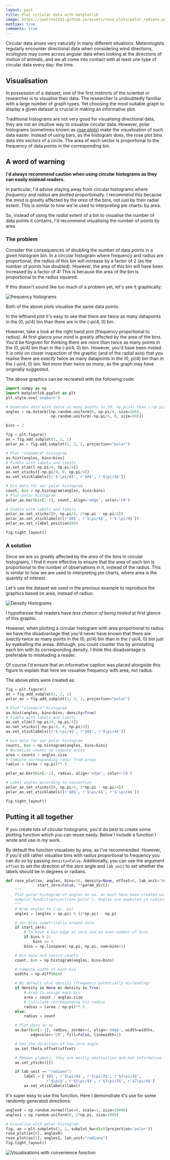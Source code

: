 ```yaml
---
layout: post
title: Plot circular data with matplotlib
image: https://jwalton3141.github.io/assets/rose_plots/polar_radians.png
mathjax: true
comments: true
---
```


Circular data arises very naturally in many different situations. Meterologists regularly encounter directional data when considering wind directions, ecologists may come across angular data when looking at the directions of motion of animals, and we all come into contact with at least one type of circular data every day: the time.

## Visualisation

In possession of a dataset, one of the first instincts of the scientist or researcher is to visualise their data. The researcher is undoubtedly familiar with a large number of graph types. Yet choosing the most suitable graph to display a given dataset is crucial in making an informative plot.

Traditional histograms are not very good for visualising directional data, they are not an intuitive way to visualise circular data. However, polar histograms (sometimes known as [rose plots](https://en.wikipedia.org/wiki/Wind_rose)) make the visualisation of such data easier. Instead of using bars, as the histogram does, the rose plot bins data into sectors of a circle. The area of each sector is proportional to the frequency of data points in the corresponding bin.

## A word of warning

**I'd always recommend caution when using circular histograms as they can easily mislead readers.**

In particular, I'd advise staying away from circular histograms where *frequency* and *radius* are plotted proportionally. I recommend this because the mind is greatly affected by the *area* of the bins, not just by their radial extent. This is similar to how we're used to interpreting pie charts: by area. 

So, instead of using the *radial* extent of a bin to visualise the number of data points it contains, I'd recommend visualising the number of points by area.

### The problem


Consider the consequences of doubling the number of data points in a given histogram bin. In a circular histogram where frequency and radius are proportional, the radius of this bin will increase by a factor of 2 (as the number of points has doubled). However, the area of this bin will have been increased by a factor of 4! This is because the area of the bin is proportional to the radius squared.

If this doesn't sound like too much of a problem yet, let's see it graphically:

<img src="https://i.stack.imgur.com/xIova.png" alt="frequency histograms" class="center">

Both of the above plots visualise the same data points.

In the lefthand plot it's easy to see that there are twice as many datapoints in the (0, pi/4) bin than there are in the (-pi/4, 0) bin.

However, take a look at the right hand plot (frequency proportional to radius). At first glance your mind is greatly affected by the area of the bins. You'd be forgiven for thinking there are *more than* twice as many points in the (0, pi/4) bin than in the (-pi/4, 0) bin. However, you'd have been misled. It is only on closer inspection of the graphic (and of the radial axis) that you realise there are *exactly* twice as many datapoints in the (0, pi/4) bin than in the (-pi/4, 0) bin. Not *more than twice as many*, as the graph may have originally suggested.

The above graphics can be recreated with the following code:
```py
import numpy as np
import matplotlib.pyplot as plt
plt.style.use('seaborn')

# Generate data with twice as many points in (0, np.pi/4) than (-np.pi/4, 0)
angles = np.hstack([np.random.uniform(0, np.pi/4, size=100),
                    np.random.uniform(-np.pi/4, 0, size=50)])

bins = 2

fig = plt.figure()
ax = fig.add_subplot(1, 2, 1)
polar_ax = fig.add_subplot(1, 2, 2, projection="polar")

# Plot "standard" histogram
ax.hist(angles, bins=bins)
# Fiddle with labels and limits
ax.set_xlim([-np.pi/4, np.pi/4])
ax.set_xticks([-np.pi/4, 0, np.pi/4])
ax.set_xticklabels([r'$-\pi/4$', r'$0$', r'$\pi/4$'])

# bin data for our polar histogram
count, bin = np.histogram(angles, bins=bins)
# Plot polar histogram
polar_ax.bar(bin[:-1], count, align='edge', color='C0')

# Fiddle with labels and limits
polar_ax.set_xticks([0, np.pi/4, 2*np.pi - np.pi/4])
polar_ax.set_xticklabels([r'$0$', r'$\pi/4$', r'$-\pi/4$'])
polar_ax.set_rlabel_position(90)

fig.tight_layout()
```

### A solution

Since we are so greatly affected by the *area* of the bins in circular histograms, I find it more effective to ensure that the area of each bin is proportional to the number of observations in it, instead of the radius. This is similar to how we are used to interpreting pie charts, where area is the quantity of interest.

Let's use the dataset we used in the previous example to reproduce the graphics based on area, instead of radius:

<img src="https://i.stack.imgur.com/NDNX3.png" alt="Density Histograms" class="center">

I hypothesise that readers have *less chance of being misled* at first glance of this graphic. 

However, when plotting a circular histogram with area proportional to radius we have the disadvantage that you'd never have known that there are *exactly* twice as many points in the (0, pi/4) bin than in the (-pi/4, 0) bin just by eyeballing the areas. Although, you could counter this by annotating each bin with its corresponding density. I think this disadvantage is preferable to misleading a reader.

Of course I'd ensure that an informative caption was placed alongside this figure to explain that here we visualise frequency with area, not radius.

The above plots were created as:

```py
fig = plt.figure()
ax = fig.add_subplot(1, 2, 1)
polar_ax = fig.add_subplot(1, 2, 2, projection="polar")

# Plot "standard" histogram
ax.hist(angles, bins=bins, density=True)
# Fiddle with labels and limits
ax.set_xlim([-np.pi/4, np.pi/4])
ax.set_xticks([-np.pi/4, 0, np.pi/4])
ax.set_xticklabels([r'$-\pi/4$', r'$0$', r'$\pi/4$'])

# bin data for our polar histogram
counts, bin = np.histogram(angles, bins=bins)
# Normalise counts to compute areas
area = counts / angles.size
# Compute corresponding radii from areas
radius = (area / np.pi)**.5

polar_ax.bar(bin[:-1], radius, align='edge', color='C0')

# Label angles according to convention
polar_ax.set_xticks([0, np.pi/4, 2*np.pi - np.pi/4])
polar_ax.set_xticklabels([r'$0$', r'$\pi/4$', r'$-\pi/4$'])

fig.tight_layout()
```

## Putting it all together

If you create lots of circular histograms, you'd do best to create some plotting function which you can reuse easily. Below I include a function I wrote and use in my work.

By default the function visualises by area, as I've recommended. However, if you'd still rather visualise bins with radius proportional to frequency you can do so by passing ```density=False```. Additionally, you can use the argument ```offset``` to set the direction of the zero angle and ```lab_unit``` to set whether the labels should be in degrees or radians.

```py
def rose_plot(ax, angles, bins=16, density=None, offset=0, lab_unit="degrees",
              start_zero=False, **param_dict):
    """
    Plot polar histogram of angles on ax. ax must have been created using
    subplot_kw=dict(projection='polar'). Angles are expected in radians.
    """
    # Wrap angles to [-pi, pi)
    angles = (angles + np.pi) % (2*np.pi) - np.pi

    # Set bins symetrically around zero
    if start_zero:
        # To have a bin edge at zero use an even number of bins
        if bins % 2:
            bins += 1
        bins = np.linspace(-np.pi, np.pi, num=bins+1)

    # Bin data and record counts
    count, bin = np.histogram(angles, bins=bins)

    # Compute width of each bin
    widths = np.diff(bin)

    # By default plot density (frequency potentially misleading)
    if density is None or density is True:
        # Area to assign each bin
        area = count / angles.size
        # Calculate corresponding bin radius
        radius = (area / np.pi)**.5
    else:
        radius = count

    # Plot data on ax
    ax.bar(bin[:-1], radius, zorder=1, align='edge', width=widths,
           edgecolor='C0', fill=False, linewidth=1)

    # Set the direction of the zero angle
    ax.set_theta_offset(offset)

    # Remove ylabels, they are mostly obstructive and not informative
    ax.set_yticks([])

    if lab_unit == "radians":
        label = ['$0$', r'$\pi/4$', r'$\pi/2$', r'$3\pi/4$',
                  r'$\pi$', r'$5\pi/4$', r'$3\pi/2$', r'$7\pi/4$']
        ax.set_xticklabels(label)
```
It's super easy to use this function. Here I demonstrate it's use for some randomly generated directions:
```py
angles0 = np.random.normal(loc=0, scale=1, size=10000)
angles1 = np.random.uniform(0, 2*np.pi, size=1000)

# Visualise with polar histogram
fig, ax = plt.subplots(1, 2, subplot_kw=dict(projection='polar'))
rose_plot(ax[0], angles0)
rose_plot(ax[1], angles1, lab_unit="radians")
fig.tight_layout()
```

<img src="https://i.stack.imgur.com/orIpm.png" alt="Visualisations with convenience function" class="center">


  [1]: https://i.stack.imgur.com/xIova.png
  [2]: https://i.stack.imgur.com/NDNX3.png
  [3]: https://i.stack.imgur.com/orIpm.png

